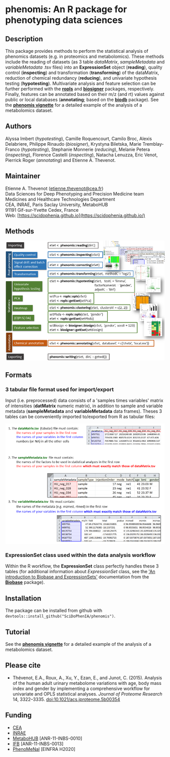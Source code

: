 # **phenomis**: An R package for phenotyping data sciences

## Description

This package provides methods to perform the statistical analysis of phenomics datasets (e.g. in proteomics and metabolomics). These methods include the reading of datasets (as 3 table *dataMatrix*, *sampleMetadata* and *variableMetadata* .tsv files) into an **ExpressionSet** object (**reading**), quality control (**inspecting**) and transformation (**transforming**) of the dataMatrix, reduction of chemical redundancy (**reducing**), and univariate hypothesis testing (**hypotesting**). Multivariate analysis and feature selection can be further performed with the [**ropls**](http://bioconductor.org/packages/release/bioc/html/ropls.html) and [**biosigner**](http://bioconductor.org/packages/release/bioc/html/biosigner.html) packages, respectively. Finally, features can be annotated based on their m/z (and rt) values against public or local databases (**annotating**; based on the [**biodb**](https://github.com/pkrog/biodb) package). See the [**phenomis vignette**](vignettes/phenomis.Rmd) for a detailed example of the analysis of a metabolomics dataset.

## Authors

Alyssa Imbert (*hypotesting*), Camille Roquencourt, Camilo Broc, Alexis Delabriere, Philippe Rinaudo (*biosigner*), Krystyna Biletska, Marie Tremblay-Franco (*hypotesting*), Stephanie Monnerie (*reducing*), Melanie Petera (*inspecting*), Florence Castelli (*inspecting*), Natacha Lenuzza, Eric Venot, Pierrick Roger (*annotating*) and Etienne A. Thevenot.

## Maintainer

Etienne A. Thevenot ([etienne.thevenot@cea.fr](mailto:etienne.thevenot@cea.fr))  
Data Sciences for Deep Phenotyping and Precision Medicine team  
Medicines and Healthcare Technologies Department  
CEA, INRAE, Paris Saclay University, MetaboHUB  
91191 Gif-sur-Yvette Cedex, France  
Web: [https://scidophenia.github.io](https://scidophenia.github.io/)  

## Methods

![](vignettes/figures/permanent/phenomis_methods.png)

## Formats

### 3 tabular file format used for import/export

Input (i.e. preprocessed) data consists of a 'samples times variables' matrix of intensities (**datMatrix** numeric matrix), in addition to sample and variable metadata (**sampleMetadata** and **variableMetadata** data frames). Theses 3 tables can be conveniently imported to/exported from R as tabular files:

![](vignettes/figures/permanent/phenomis_3table_format.png)

### **ExpressionSet** class used within the data analysis workflow

Within the R workflow, the **ExpressionSet** class perfectly handles these 3 tables (for additional information about *ExpressionSet* class, see the ['An introduction to Biobase and ExpressionSets'](https://bioconductor.org/packages/release/bioc/vignettes/Biobase/inst/doc/ExpressionSetIntroduction.pdf) documentation from the [**Biobase**](https://doi.org/doi:10.18129/B9.bioc.Biobase) package).

## Installation

The package can be installed from github with `devtools::install_github("SciDoPhenIA/phenomis")`.

## Tutorial

See the [**phenomis vignette**](vignettes/phenomis.Rmd) for a detailed example of the analysis of a metabolomics dataset.

## Please cite

* Thévenot, E.A., Roux, A., Xu, Y., Ezan, E., and Junot, C. (2015). Analysis of the human adult urinary metabolome variations with age, body mass index and gender by implementing a comprehensive workflow for univariate and OPLS statistical analyses. *Journal of Proteome Research* 14, 3322–3335. [doi:10.1021/acs.jproteome.5b00354](https://doi.org/10.1021/acs.jproteome.5b00354)

## Funding

* [CEA](http://www.cea.fr/english)
* [INRAE](https://www.inrae.fr/en)
* [MetaboHUB](https://www.metabohub.fr/home.html) [ANR-11-INBS-0010]
* [IFB](https://www.france-bioinformatique.fr/en) [ANR-11-INBS-0013]
* [PhenoMeNal](http://phenomenal-h2020.eu/home/) [EINFRA H2020]

